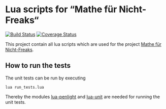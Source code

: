 # Lua scripts for “Mathe für Nicht-Freaks“

[![Build Status](https://travis-ci.org/kulla/mfnf-lua-scripts.png?branch=master)](https://travis-ci.org/kulla/mfnf-lua-scripts/)
[![Coverage Status](https://coveralls.io/repos/github/kulla/mfnf-lua-scripts/badge.svg?branch=master)](https://coveralls.io/github/kulla/mfnf-lua-scripts?branch=master)

This project contain all lua scripts which are used for the project [Mathe für Nicht-Freaks](https://de.wikibooks.org/wiki/Mathe_f%C3%BCr_Nicht-Freaks).

## How to run the tests

The unit tests can be run by executing

    lua run_tests.lua

Thereby the modules [lua-penlight](https://github.com/stevedonovan/Penlight) and [lua-unit](https://github.com/bluebird75/luaunit) are needed for running the unit tests.
